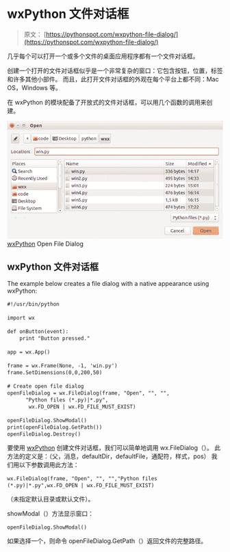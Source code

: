 # wxPython 文件对话框

> 原文： [https://pythonspot.com/wxpython-file-dialog/](https://pythonspot.com/wxpython-file-dialog/)

几乎每个可以打开一个或多个文件的桌面应用程序都有一个文件对话框。

创建一个打开的文件对话框似乎是一个非常复杂的窗口：它包含按钮，位置，标签和许多其他小部件。 而且，此打开文件对话框的外观在每个平台上都不同：Mac OS，Windows 等。

在 wxPython 的模块配备了开放式的文件对话框，可以用几个函数的调用来创建。

![wxPythonOpenFile](img/1d17f5d6e0c394ba2f1d574baf74c7b0.jpg) [wxPython](https://pythonspot.com/wx/) Open File Dialog

## wxPython 文件对话框

The example below creates a file dialog with a native appearance using wxPython:

```
#!/usr/bin/python

import wx

def onButton(event):
    print "Button pressed."

app = wx.App()

frame = wx.Frame(None, -1, 'win.py')
frame.SetDimensions(0,0,200,50)

# Create open file dialog
openFileDialog = wx.FileDialog(frame, "Open", "", "", 
      "Python files (*.py)|*.py", 
       wx.FD_OPEN | wx.FD_FILE_MUST_EXIST)

openFileDialog.ShowModal()
print(openFileDialog.GetPath())
openFileDialog.Destroy()

```

要使用 [wxPython](https://pythonspot.com/wx/) 创建文件对话框，我们可以简单地调用 wx.FileDialog（）。 此方法的定义是：（父，消息，defaultDir，defaultFile，通配符，样式，pos） 我们用以下参数调用此方法：

```
wx.FileDialog(frame, "Open", "", "","Python files (*.py)|*.py",wx.FD_OPEN | wx.FD_FILE_MUST_EXIST)

```

（未指定默认目录或默认文件）。

showModal（）方法显示窗口：

```
openFileDialog.ShowModal()

```

如果选择一个，则命令 openFileDialog.GetPath（）返回文件的完整路径。